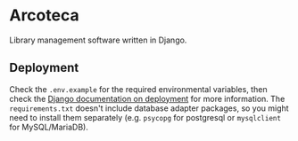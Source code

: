 # Arcoteca

Library management software written in Django.

## Deployment

Check the `.env.example` for the required environmental variables, then
check the [Django documentation on
deployment](https://docs.djangoproject.com/en/5.0/howto/deployment/)
for more information. The `requirements.txt` doesn't include database
adapter packages, so you might need to install them separately (e.g.
`psycopg` for postgresql or `mysqlclient` for MySQL/MariaDB).

